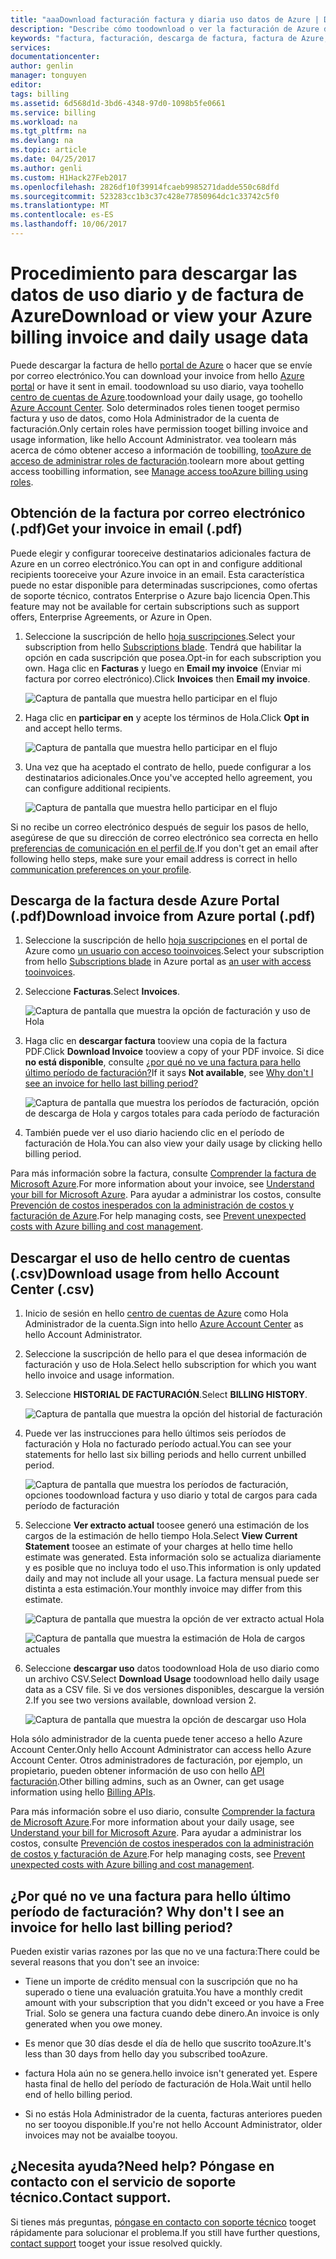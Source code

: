 ```yaml
---
title: "aaaDownload facturación factura y diaria uso datos de Azure | Documentos de Microsoft"
description: "Describe cómo toodownload o ver la facturación de Azure de factura y datos de uso diario."
keywords: "factura, facturación, descarga de factura, factura de Azure, uso de Azure"
services: 
documentationcenter: 
author: genlin
manager: tonguyen
editor: 
tags: billing
ms.assetid: 6d568d1d-3bd6-4348-97d0-1098b5fe0661
ms.service: billing
ms.workload: na
ms.tgt_pltfrm: na
ms.devlang: na
ms.topic: article
ms.date: 04/25/2017
ms.author: genli
ms.custom: H1Hack27Feb2017
ms.openlocfilehash: 2826df10f39914fcaeb9985271dadde550c68dfd
ms.sourcegitcommit: 523283cc1b3c37c428e77850964dc1c33742c5f0
ms.translationtype: MT
ms.contentlocale: es-ES
ms.lasthandoff: 10/06/2017
---
```

# <a name="download-or-view-your-azure-billing-invoice-and-daily-usage-data"></a><span data-ttu-id="8eb61-104">Procedimiento para descargar las datos de uso diario y de factura de Azure</span><span class="sxs-lookup"><span data-stu-id="8eb61-104">Download or view your Azure billing invoice and daily usage data</span></span>
<span data-ttu-id="8eb61-105">Puede descargar la factura de hello [portal de Azure](https://portal.azure.com/#blade/Microsoft_Azure_Billing/SubscriptionsBlade) o hacer que se envíe por correo electrónico.</span><span class="sxs-lookup"><span data-stu-id="8eb61-105">You can download your invoice from hello [Azure portal](https://portal.azure.com/#blade/Microsoft_Azure_Billing/SubscriptionsBlade) or have it sent in email.</span></span> <span data-ttu-id="8eb61-106">toodownload su uso diario, vaya toohello [centro de cuentas de Azure](https://account.windowsazure.com).</span><span class="sxs-lookup"><span data-stu-id="8eb61-106">toodownload your daily usage, go toohello [Azure Account Center](https://account.windowsazure.com).</span></span> <span data-ttu-id="8eb61-107">Solo determinados roles tienen tooget permiso factura y uso de datos, como Hola Administrador de la cuenta de facturación.</span><span class="sxs-lookup"><span data-stu-id="8eb61-107">Only certain roles have permission tooget billing invoice and usage information, like hello Account Administrator.</span></span> <span data-ttu-id="8eb61-108">vea toolearn más acerca de cómo obtener acceso a información de toobilling, [tooAzure de acceso de administrar roles de facturación](billing-manage-access.md).</span><span class="sxs-lookup"><span data-stu-id="8eb61-108">toolearn more about getting access toobilling information, see [Manage access tooAzure billing using roles](billing-manage-access.md).</span></span>

## <a name="get-your-invoice-in-email-pdf"></a><span data-ttu-id="8eb61-109">Obtención de la factura por correo electrónico (.pdf)</span><span class="sxs-lookup"><span data-stu-id="8eb61-109">Get your invoice in email (.pdf)</span></span>
<span data-ttu-id="8eb61-110">Puede elegir y configurar tooreceive destinatarios adicionales factura de Azure en un correo electrónico.</span><span class="sxs-lookup"><span data-stu-id="8eb61-110">You can opt in and configure additional recipients tooreceive your Azure invoice in an email.</span></span> <span data-ttu-id="8eb61-111">Esta característica puede no estar disponible para determinadas suscripciones, como ofertas de soporte técnico, contratos Enterprise o Azure bajo licencia Open.</span><span class="sxs-lookup"><span data-stu-id="8eb61-111">This feature may not be available for certain subscriptions such as support offers, Enterprise Agreements, or Azure in Open.</span></span>

1. <span data-ttu-id="8eb61-112">Seleccione la suscripción de hello [hoja suscripciones](https://portal.azure.com/#blade/Microsoft_Azure_Billing/SubscriptionsBlade).</span><span class="sxs-lookup"><span data-stu-id="8eb61-112">Select your subscription from hello [Subscriptions blade](https://portal.azure.com/#blade/Microsoft_Azure_Billing/SubscriptionsBlade).</span></span> <span data-ttu-id="8eb61-113">Tendrá que habilitar la opción en cada suscripción que posea.</span><span class="sxs-lookup"><span data-stu-id="8eb61-113">Opt-in for each subscription you own.</span></span> <span data-ttu-id="8eb61-114">Haga clic en **Facturas** y luego en **Email my invoice** (Enviar mi factura por correo electrónico).</span><span class="sxs-lookup"><span data-stu-id="8eb61-114">Click **Invoices** then **Email my invoice**.</span></span> 

    ![Captura de pantalla que muestra hello participar en el flujo](./media/billing-download-azure-invoice-daily-usage-date/InvoicesDeepLink.PNG)
    
2. <span data-ttu-id="8eb61-116">Haga clic en **participar en** y acepte los términos de Hola.</span><span class="sxs-lookup"><span data-stu-id="8eb61-116">Click **Opt in** and accept hello terms.</span></span>

    ![Captura de pantalla que muestra hello participar en el flujo](./media/billing-download-azure-invoice-daily-usage-date/InvoiceArticleStep2.PNG)
 
3. <span data-ttu-id="8eb61-118">Una vez que ha aceptado el contrato de hello, puede configurar a los destinatarios adicionales.</span><span class="sxs-lookup"><span data-stu-id="8eb61-118">Once you've accepted hello agreement, you can configure additional recipients.</span></span>

    ![Captura de pantalla que muestra hello participar en el flujo](./media/billing-download-azure-invoice-daily-usage-date/InvoiceArticleStep3.PNG)
    
<span data-ttu-id="8eb61-120">Si no recibe un correo electrónico después de seguir los pasos de hello, asegúrese de que su dirección de correo electrónico sea correcta en hello [preferencias de comunicación en el perfil de](https://account.windowsazure.com/profile).</span><span class="sxs-lookup"><span data-stu-id="8eb61-120">If you don't get an email after following hello steps, make sure your email address is correct in hello [communication preferences on your profile](https://account.windowsazure.com/profile).</span></span>

## <a name="download-invoice-from-azure-portal-pdf"></a><span data-ttu-id="8eb61-121">Descarga de la factura desde Azure Portal (.pdf)</span><span class="sxs-lookup"><span data-stu-id="8eb61-121">Download invoice from Azure portal (.pdf)</span></span>

1. <span data-ttu-id="8eb61-122">Seleccione la suscripción de hello [hoja suscripciones](https://portal.azure.com/#blade/Microsoft_Azure_Billing/SubscriptionsBlade) en el portal de Azure como [un usuario con acceso tooinvoices](billing-manage-access.md).</span><span class="sxs-lookup"><span data-stu-id="8eb61-122">Select your subscription from hello [Subscriptions blade](https://portal.azure.com/#blade/Microsoft_Azure_Billing/SubscriptionsBlade) in Azure portal as [an user with access tooinvoices](billing-manage-access.md).</span></span>

2. <span data-ttu-id="8eb61-123">Seleccione **Facturas**.</span><span class="sxs-lookup"><span data-stu-id="8eb61-123">Select **Invoices**.</span></span> 

    ![Captura de pantalla que muestra la opción de facturación y uso de Hola](./media/billing-download-azure-invoice-daily-usage-date/billingandusage.png) 

3. <span data-ttu-id="8eb61-125">Haga clic en **descargar factura** tooview una copia de la factura PDF.</span><span class="sxs-lookup"><span data-stu-id="8eb61-125">Click **Download Invoice** tooview a copy of your PDF invoice.</span></span> <span data-ttu-id="8eb61-126">Si dice **no está disponible**, consulte [¿por qué no ve una factura para hello último período de facturación?](#noinvoice)</span><span class="sxs-lookup"><span data-stu-id="8eb61-126">If it says **Not available**, see [Why don't I see an invoice for hello last billing period?](#noinvoice)</span></span>

    ![Captura de pantalla que muestra los períodos de facturación, opción de descarga de Hola y cargos totales para cada período de facturación](./media/billing-download-azure-invoice-daily-usage-date/billing4.png)

4. <span data-ttu-id="8eb61-128">También puede ver el uso diario haciendo clic en el período de facturación de Hola.</span><span class="sxs-lookup"><span data-stu-id="8eb61-128">You can also view your daily usage by clicking hello billing period.</span></span> 

<span data-ttu-id="8eb61-129">Para más información sobre la factura, consulte [Comprender la factura de Microsoft Azure](billing-understand-your-bill.md).</span><span class="sxs-lookup"><span data-stu-id="8eb61-129">For more information about your invoice, see [Understand your bill for Microsoft Azure](billing-understand-your-bill.md).</span></span> <span data-ttu-id="8eb61-130">Para ayudar a administrar los costos, consulte [Prevención de costos inesperados con la administración de costos y facturación de Azure](billing-getting-started.md).</span><span class="sxs-lookup"><span data-stu-id="8eb61-130">For help managing costs, see [Prevent unexpected costs with Azure billing and cost management](billing-getting-started.md).</span></span>

## <a name="download-usage-from-hello-account-center-csv"></a><span data-ttu-id="8eb61-131">Descargar el uso de hello centro de cuentas (.csv)</span><span class="sxs-lookup"><span data-stu-id="8eb61-131">Download usage from hello Account Center (.csv)</span></span>

1. <span data-ttu-id="8eb61-132">Inicio de sesión en hello [centro de cuentas de Azure](https://account.windowsazure.com/subscriptions) como Hola Administrador de la cuenta.</span><span class="sxs-lookup"><span data-stu-id="8eb61-132">Sign into hello [Azure Account Center](https://account.windowsazure.com/subscriptions) as hello Account Administrator.</span></span>

2. <span data-ttu-id="8eb61-133">Seleccione la suscripción de hello para el que desea información de facturación y uso de Hola.</span><span class="sxs-lookup"><span data-stu-id="8eb61-133">Select hello subscription for which you want hello invoice and usage information.</span></span>

3. <span data-ttu-id="8eb61-134">Seleccione **HISTORIAL DE FACTURACIÓN**.</span><span class="sxs-lookup"><span data-stu-id="8eb61-134">Select **BILLING HISTORY**.</span></span> 

    ![Captura de pantalla que muestra la opción del historial de facturación](./media/billing-download-azure-invoice-daily-usage-date/Billinghisotry.png)

4. <span data-ttu-id="8eb61-136">Puede ver las instrucciones para hello últimos seis períodos de facturación y Hola no facturado período actual.</span><span class="sxs-lookup"><span data-stu-id="8eb61-136">You can see your statements for hello last six billing periods and hello current unbilled period.</span></span> 

    ![Captura de pantalla que muestra los períodos de facturación, opciones toodownload factura y uso diario y total de cargos para cada período de facturación](./media/billing-download-azure-invoice-daily-usage-date/billingSum.png)

5. <span data-ttu-id="8eb61-138">Seleccione **Ver extracto actual** toosee generó una estimación de los cargos de la estimación de hello tiempo Hola.</span><span class="sxs-lookup"><span data-stu-id="8eb61-138">Select **View Current Statement** toosee an estimate of your charges at hello time hello estimate was generated.</span></span> <span data-ttu-id="8eb61-139">Esta información solo se actualiza diariamente y es posible que no incluya todo el uso.</span><span class="sxs-lookup"><span data-stu-id="8eb61-139">This information is only updated daily and may not include all your usage.</span></span> <span data-ttu-id="8eb61-140">La factura mensual puede ser distinta a esta estimación.</span><span class="sxs-lookup"><span data-stu-id="8eb61-140">Your monthly invoice may differ from this estimate.</span></span>

    ![Captura de pantalla que muestra la opción de ver extracto actual Hola](./media/billing-download-azure-invoice-daily-usage-date/billingSum2.png)

    ![Captura de pantalla que muestra la estimación de Hola de cargos actuales](./media/billing-download-azure-invoice-daily-usage-date/billingSum3.png)

6. <span data-ttu-id="8eb61-143">Seleccione **descargar uso** datos toodownload Hola de uso diario como un archivo CSV.</span><span class="sxs-lookup"><span data-stu-id="8eb61-143">Select **Download Usage** toodownload hello daily usage data as a CSV file.</span></span> <span data-ttu-id="8eb61-144">Si ve dos versiones disponibles, descargue la versión 2.</span><span class="sxs-lookup"><span data-stu-id="8eb61-144">If you see two versions available, download version 2.</span></span>

    ![Captura de pantalla que muestra la opción de descargar uso Hola](./media/billing-download-azure-invoice-daily-usage-date/DLusage.png)

<span data-ttu-id="8eb61-146">Hola sólo administrador de la cuenta puede tener acceso a hello Azure Account Center.</span><span class="sxs-lookup"><span data-stu-id="8eb61-146">Only hello Account Administrator can access hello Azure Account Center.</span></span> <span data-ttu-id="8eb61-147">Otros administradores de facturación, por ejemplo, un propietario, pueden obtener información de uso con hello [API facturación](billing-usage-rate-card-overview.md).</span><span class="sxs-lookup"><span data-stu-id="8eb61-147">Other billing admins, such as an Owner, can get usage information using hello [Billing APIs](billing-usage-rate-card-overview.md).</span></span>

<span data-ttu-id="8eb61-148">Para más información sobre el uso diario, consulte [Comprender la factura de Microsoft Azure](billing-understand-your-bill.md).</span><span class="sxs-lookup"><span data-stu-id="8eb61-148">For more information about your daily usage, see [Understand your bill for Microsoft Azure](billing-understand-your-bill.md).</span></span> <span data-ttu-id="8eb61-149">Para ayudar a administrar los costos, consulte [Prevención de costos inesperados con la administración de costos y facturación de Azure](billing-getting-started.md).</span><span class="sxs-lookup"><span data-stu-id="8eb61-149">For help managing costs, see [Prevent unexpected costs with Azure billing and cost management](billing-getting-started.md).</span></span>

## <span data-ttu-id="8eb61-150"><a name="noinvoice"></a>¿Por qué no ve una factura para hello último período de facturación?</span><span class="sxs-lookup"><span data-stu-id="8eb61-150"><a name="noinvoice"></a> Why don't I see an invoice for hello last billing period?</span></span>

<span data-ttu-id="8eb61-151">Pueden existir varias razones por las que no ve una factura:</span><span class="sxs-lookup"><span data-stu-id="8eb61-151">There could be several reasons that you don't see an invoice:</span></span>

- <span data-ttu-id="8eb61-152">Tiene un importe de crédito mensual con la suscripción que no ha superado o tiene una evaluación gratuita.</span><span class="sxs-lookup"><span data-stu-id="8eb61-152">You have a monthly credit amount with your subscription that you didn't exceed or you have a Free Trial.</span></span> <span data-ttu-id="8eb61-153">Solo se genera una factura cuando debe dinero.</span><span class="sxs-lookup"><span data-stu-id="8eb61-153">An invoice is only generated when you owe money.</span></span>

- <span data-ttu-id="8eb61-154">Es menor que 30 días desde el día de hello que suscrito tooAzure.</span><span class="sxs-lookup"><span data-stu-id="8eb61-154">It's less than 30 days from hello day you subscribed tooAzure.</span></span>

- <span data-ttu-id="8eb61-155">factura Hola aún no se genera.</span><span class="sxs-lookup"><span data-stu-id="8eb61-155">hello invoice isn't generated yet.</span></span> <span data-ttu-id="8eb61-156">Espere hasta final de hello del período de facturación de Hola.</span><span class="sxs-lookup"><span data-stu-id="8eb61-156">Wait until hello end of hello billing period.</span></span>

- <span data-ttu-id="8eb61-157">Si no estás Hola Administrador de la cuenta, facturas anteriores pueden no ser tooyou disponible.</span><span class="sxs-lookup"><span data-stu-id="8eb61-157">If you're not hello Account Administrator, older invoices may not be avaialbe tooyou.</span></span>

## <a name="need-help-contact-support"></a><span data-ttu-id="8eb61-158">¿Necesita ayuda?</span><span class="sxs-lookup"><span data-stu-id="8eb61-158">Need help?</span></span> <span data-ttu-id="8eb61-159">Póngase en contacto con el servicio de soporte técnico.</span><span class="sxs-lookup"><span data-stu-id="8eb61-159">Contact support.</span></span>
<span data-ttu-id="8eb61-160">Si tienes más preguntas, [póngase en contacto con soporte técnico](https://portal.azure.com/?#blade/Microsoft_Azure_Support/HelpAndSupportBlade) tooget rápidamente para solucionar el problema.</span><span class="sxs-lookup"><span data-stu-id="8eb61-160">If you still have further questions, [contact support](https://portal.azure.com/?#blade/Microsoft_Azure_Support/HelpAndSupportBlade) tooget your issue resolved quickly.</span></span>


